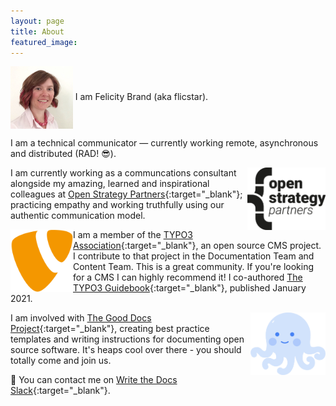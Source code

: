```yaml
---
layout: page
title: About
featured_image: 
---
```


<img src="/assets/images/authorimage.png" alt="OSP logo" align="center" height="100px"/>
I am Felicity Brand (aka flicstar). 

I am a technical communicator — currently working remote, asynchronous and distributed (RAD! 😎).

<img src="/assets/images/pages/osplogo.jpg" alt="OSP logo" align="right" height="100px"/>

I am currently working as a communcations consultant alongside my amazing, learned and inspirational colleagues at [Open Strategy Partners](https://openstrategypartners.com/){:target="_blank"}; practicing empathy and working truthfully using our authentic communication model. 

<img src="/assets/images/pages/typo3logo.png" alt="TYPO3 logo" align="left" height="100px"/>

I am a member of the [TYPO3 Association](https://typo3.org/){:target="_blank"}, an open source CMS project. I contribute to that project in the Documentation Team and Content Team. This is a great community. If you're looking for a CMS I can highly recommend it! I co-authored [The TYPO3 Guidebook](https://www.apress.com/gp/book/9781484265246){:target="_blank"}, published January 2021.

<img src="/assets/images/pages/doctopus.png" alt="The Good Docs Doctopus" align="right" height="100px"/>

I am involved with [The Good Docs Project](https://thegooddocsproject.dev/){:target="_blank"}, creating best practice templates and writing instructions for documenting open source software. It's heaps cool over there - you should totally come and join us.

💬 You can contact me on [Write the Docs Slack](https://www.writethedocs.org/slack/){:target="_blank"}. 
